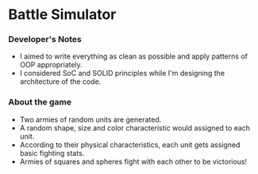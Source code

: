 # Battle Simulator
### Developer's Notes
* I aimed to write everything as clean as possible and apply patterns of OOP appropriately.
* I considered SoC and SOLID principles while I'm designing the architecture of the code.

### About the game
* Two armies of random units are generated. 
* A random shape, size and color characteristic would assigned to each unit. 
* According to their physical characteristics, each unit gets assigned basic fighting stats.
* Armies of squares and spheres fight with each other to be victorious!